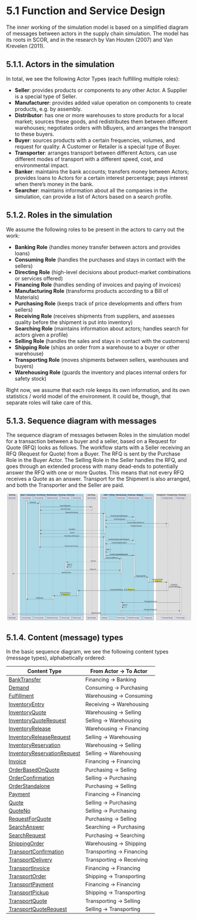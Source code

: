 # 5.1 Function and Service Design

The inner working of the simulation model is based on a simplified diagram of messages between actors in the supply chain simulation. The model has its roots in SCOR, and in the research by Van Houten (2007) and Van Krevelen (2011). 

## 5.1.1. Actors in the simulation

In total, we see the following Actor Types (each fulfilling multiple roles):
- **Seller**: provides products or components to any other Actor. A Supplier is a special type of Seller.
- **Manufacturer**: provides added value operation on components to create products, e.g. by assembly.
- **Distributor**: has one or more warehouses to store products for a  local market; sources these goods, and redistributes them between different warehouses; negotiates orders with bBuyers, and arranges the transport to these buyers.
- **Buyer**: sources products with a certain frequencies, volumes, and request for quality. A Customer or Retailer is a special type of Buyer.
- **Transporter**: arranges transport between different Actors, can use different modes of transport with a different speed, cost, and environmental impact.
- **Banker**: maintains the bank accounts; transfers money between Actors; provides loans to Actors for a certain interest percentage; pays interest when there’s money in the bank.
- **Searcher**: maintains information about all the companies in the simulation, can provide a list of Actors based on a search profile.


## 5.1.2. Roles in the simulation

We assume the following roles to be present in the actors to carry out the work:
- **Banking Role** (handles money transfer between actors and provides loans)
- **Consuming Role** (handles the purchases and stays in contact with the sellers)
- **Directing Role** (high-level decisions about product-market combinations or services offered)
- **Financing Role** (handles sending of invoices and paying of invoices)
- **Manufacturing Role** (transforms products according to a Bill of Materials)
- **Purchasing Role** (keeps track of price developments and offers from sellers)
- **Receiving Role** (receives shipments from suppliers, and assesses quality before the shipment is put into inventory)
- **Searching Role** (maintains information about actors; handles search for actors given a profile)
- **Selling Role** (handles the sales and stays in contact with the customers)
- **Shipping Role** (ships an order from a warehouse to a buyer or other warehouse)
- **Transporting Role** (moves shipments between sellers, warehouses and buyers)
- **Warehousing Role** (guards the inventory and places internal orders for safety stock)

Right now, we assume that each role keeps its own information, and its own statistics / world model of the environment. It could be, though, that separate roles will take care of this. 


## 5.1.3. Sequence diagram with messages

The sequence diagram of messages between Roles in the simulation model for a transaction between a buyer and a seller, based on a Request for Quote (RFQ) looks as follows. The workflow starts with a Seller receiving an RFQ (Request for Quote) from a Buyer. The RFQ is sent by the Purchase Role in the Buyer Actor. The Selling Role in the Seller handles the RFQ, and goes through an extended process with many dead-ends to potentially answer the RFQ with one or more Quotes. This means that not every RFQ receives a Quote as an answer. Transport for the Shipment is also arranged, and both the Transporter and the Seller are paid. 

![](diagrams/gscg-sim-sequence.svg)


## 5.1.4. Content (message) types

In the basic sequence diagram, we see the following content types (message types), alphabetically ordered:

| Content Type | From Actor &rarr; To Actor |
| ------------ | -------------------------- |
| [BankTransfer](data-model/bank-transfer.md)                                | Financing &rarr; Banking      |
| [Demand](data-model/demand.md)                                             | Consuming &rarr; Purchasing   |
| [Fulfillment](data-model/fulfillment.md)                                   | Warehousing &rarr; Consuming  |
| [InventoryEntry](data-model/inventory-entry.md)                            | Receiving &rarr; Warehousing  |
| [InventoryQuote](data-model/inventory-quote.md)                            | Warehousing &rarr; Selling    |
| [InventoryQuoteRequest](data-model/inventory-quote-request.md)             | Selling &rarr; Warehousing    |
| [InventoryRelease](data-model/inventory-release.md)                        | Warehousing &rarr; Financing  |
| [InventoryReleaseRequest](data-model/inventory-release-request.md)         | Selling &rarr; Warehousing    |
| [InventoryReservation](data-model/inventory-reservation.md)                | Warehousing &rarr; Selling    |
| [InventoryReservationRequest](data-model/inventory-reservation-request.md) | Selling &rarr; Warehousing    |
| [Invoice](data-model/invoice.md)                                           | Financing &rarr; Financing    |
| [OrderBasedOnQuote](data-model/order-based-on-quote.md)                    | Purchasing &rarr; Selling     |
| [OrderConfirmation](data-model/order-confirmation.md)                      | Selling &rarr; Purchasing     |
| [OrderStandalone](data-model/order-standalone.md)                          | Purchasing &rarr; Selling     |
| [Payment](data-model/payment.md)                                           | Financing &rarr; Financing    |
| [Quote](data-model/quote.md)                                               | Selling &rarr; Purchasing     |
| [QuoteNo](data-model/quote-no.md)                                          | Selling &rarr; Purchasing     |
| [RequestForQuote](data-model/request-for-quote.md)                         | Purchasing &rarr; Selling     |
| [SearchAnswer](data-model/search-answer.md)                                | Searching &rarr; Purchasing   |
| [SearchRequest](data-model/search-request.md)                              | Purchasing &rarr; Searching   |
| [ShippingOrder](data-model/shipping-order.md)                              | Warehousing &rarr; Shipping   |
| [TransportConfirmation](data-model/transport-confirmation.md)              | Transporting &rarr; Financing |
| [TransportDelivery](data-model/transport-delivery.md)                      | Transporting &rarr; Receiving |
| [TransportInvoice](data-model/transport-invoice.md)                        | Financing &rarr; Financing    |
| [TransportOrder](data-model/shipping-order.md)                             | Shipping &rarr; Transporting  |
| [TransportPayment](data-model/transport-payment.md)                        | Financing &rarr; Financing    |
| [TransportPickup](data-model/transport-pickup.md)                          | Shipping &rarr; Transporting  |
| [TransportQuote](data-model/transport-quote.md)                            | Transporting &rarr; Selling   |
| [TransportQuoteRequest](data-model/transport-quote-request.md)             | Selling &rarr; Transporting   |

